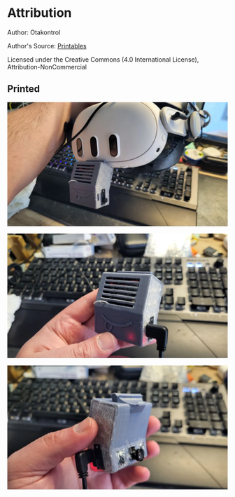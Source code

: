 # Attribution
Author: Otakontrol

Author's Source: [Printables](https://www.printables.com/model/913953-v2-project-babble-snap-in-case-for-meta-quest-3/files)

Licensed under the Creative Commons (4.0 International License), Attribution-NonCommercial 


## Printed
![In Use](./images/photo_2024-06-16_11-30-09.webp)

![In Use](./images/photo_2024-06-16_11-30-09-2.webp)

![In Use](./images/photo_2024-06-16_11-30-09-3.webp)
